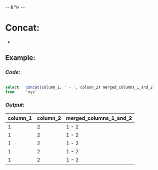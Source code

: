 -- B''H --

# Concat:

- 

## Example:
### *Code:*

```SQL

select   concat(column_1, ' - ', column_2) merged_columns_1_and_2
from     `xyz`
```

### *Output:*

|column_1|column_2|merged_columns_1_and_2
|---|---|---|
| 1 | 2 | 1 - 2 |
| 1 | 2 | 1 - 2 |
| 1 | 2 | 1 - 2 |
| 1 | 2 | 1 - 2 |
| 1 | 2 | 1 - 2 |
